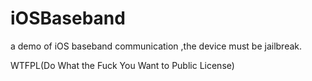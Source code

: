 iOSBaseband
===========

a demo of iOS baseband communication ,the device must be jailbreak.



WTFPL(Do What the Fuck You Want to Public License) 
